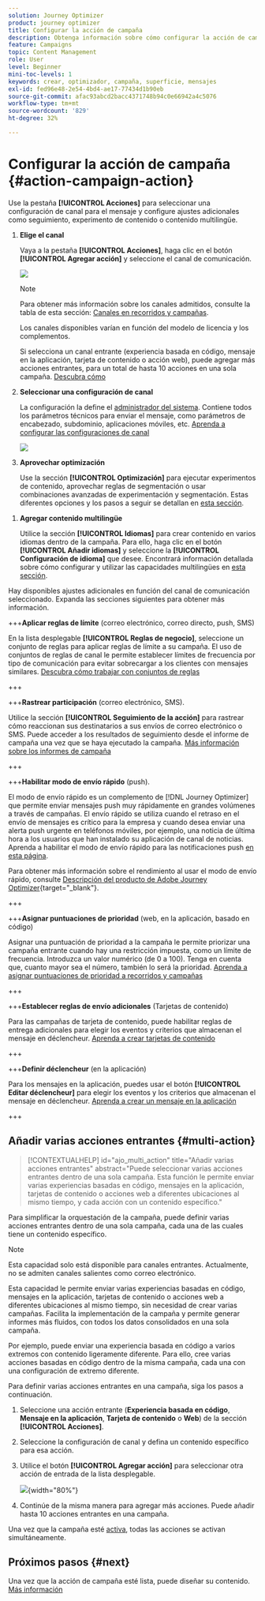 ```yaml
---
solution: Journey Optimizer
product: journey optimizer
title: Configurar la acción de campaña
description: Obtenga información sobre cómo configurar la acción de campaña.
feature: Campaigns
topic: Content Management
role: User
level: Beginner
mini-toc-levels: 1
keywords: crear, optimizador, campaña, superficie, mensajes
exl-id: fed96e48-2e54-4bd4-ae17-77434d1b90eb
source-git-commit: afac93abcd2bacc4371748b94c0e66942a4c5076
workflow-type: tm+mt
source-wordcount: '829'
ht-degree: 32%

---
```


# Configurar la acción de campaña {#action-campaign-action}

Use la pestaña **[!UICONTROL Acciones]** para seleccionar una configuración de canal para el mensaje y configure ajustes adicionales como seguimiento, experimento de contenido o contenido multilingüe.

1. **Elige el canal**

   Vaya a la pestaña **[!UICONTROL Acciones]**, haga clic en el botón **[!UICONTROL Agregar acción]** y seleccione el canal de comunicación.

   ![](assets/create-campaign-add-action.png)

   >[!NOTE]
   >
   >Para obtener más información sobre los canales admitidos, consulte la tabla de esta sección: [Canales en recorridos y campañas](../channels/gs-channels.md#channels).
   >
   >Los canales disponibles varían en función del modelo de licencia y los complementos.

   Si selecciona un canal entrante (experiencia basada en código, mensaje en la aplicación, tarjeta de contenido o acción web), puede agregar más acciones entrantes, para un total de hasta 10 acciones en una sola campaña. [Descubra cómo](#multi-action)

1. **Seleccionar una configuración de canal**

   La configuración la define el [administrador del sistema](../start/path/administrator.md). Contiene todos los parámetros técnicos para enviar el mensaje, como parámetros de encabezado, subdominio, aplicaciones móviles, etc. [Aprenda a configurar las configuraciones de canal](../configuration/channel-surfaces.md)

   ![](assets/create-campaign-action.png)

1. **Aprovechar optimización**

   Use la sección **[!UICONTROL Optimización]** para ejecutar experimentos de contenido, aprovechar reglas de segmentación o usar combinaciones avanzadas de experimentación y segmentación. Estas diferentes opciones y los pasos a seguir se detallan en [esta sección](campaigns-message-optimization.md).
<!--
1. **Create a content experiment**

    Use the **[!UICONTROL Content experiment]** section to define multiple delivery treatments in order to measure which one performs best for your target audience. Click the **[!UICONTROL Create experiment]** button then follow the steps detailed in this section: [Create a content experiment](../content-management/content-experiment.md).-->

1. **Agregar contenido multilingüe**

   Utilice la sección **[!UICONTROL Idiomas]** para crear contenido en varios idiomas dentro de la campaña. Para ello, haga clic en el botón **[!UICONTROL Añadir idiomas]** y seleccione la **[!UICONTROL Configuración de idioma]** que desee. Encontrará información detallada sobre cómo configurar y utilizar las capacidades multilingües en [esta sección](../content-management/multilingual-gs.md).

Hay disponibles ajustes adicionales en función del canal de comunicación seleccionado. Expanda las secciones siguientes para obtener más información.

+++**Aplicar reglas de límite** (correo electrónico, correo directo, push, SMS)

En la lista desplegable **[!UICONTROL Reglas de negocio]**, seleccione un conjunto de reglas para aplicar reglas de límite a su campaña. El uso de conjuntos de reglas de canal le permite establecer límites de frecuencia por tipo de comunicación para evitar sobrecargar a los clientes con mensajes similares. [Descubra cómo trabajar con conjuntos de reglas](../conflict-prioritization/rule-sets.md)

+++

+++**Rastrear participación** (correo electrónico, SMS).

Utilice la sección **[!UICONTROL Seguimiento de la acción]** para rastrear cómo reaccionan sus destinatarios a sus envíos de correo electrónico o SMS. Puede acceder a los resultados de seguimiento desde el informe de campaña una vez que se haya ejecutado la campaña. [Más información sobre los informes de campaña](../reports/campaign-global-report-cja.md)

+++

+++**Habilitar modo de envío rápido** (push).

El modo de envío rápido es un complemento de [!DNL Journey Optimizer] que permite enviar mensajes push muy rápidamente en grandes volúmenes a través de campañas. El envío rápido se utiliza cuando el retraso en el envío de mensajes es crítico para la empresa y cuando desea enviar una alerta push urgente en teléfonos móviles, por ejemplo, una noticia de última hora a los usuarios que han instalado su aplicación de canal de noticias. Aprenda a habilitar el modo de envío rápido para las notificaciones push [en esta página](../push/create-push.md#rapid-delivery).

Para obtener más información sobre el rendimiento al usar el modo de envío rápido, consulte [Descripción del producto de Adobe Journey Optimizer](https://helpx.adobe.com/es/legal/product-descriptions/adobe-journey-optimizer.html){target="_blank"}.

+++

+++**Asignar puntuaciones de prioridad** (web, en la aplicación, basado en código)

Asignar una puntuación de prioridad a la campaña le permite priorizar una campaña entrante cuando hay una restricción impuesta, como un límite de frecuencia. Introduzca un valor numérico (de 0 a 100). Tenga en cuenta que, cuanto mayor sea el número, también lo será la prioridad. [Aprenda a asignar puntuaciones de prioridad a recorridos y campañas](../conflict-prioritization/priority-scores.md)

+++

+++**Establecer reglas de envío adicionales** (Tarjetas de contenido)

Para las campañas de tarjeta de contenido, puede habilitar reglas de entrega adicionales para elegir los eventos y criterios que almacenan el mensaje en déclencheur. [Aprenda a crear tarjetas de contenido](../content-card/create-content-card.md)

+++

+++**Definir déclencheur** (en la aplicación)

Para los mensajes en la aplicación, puedes usar el botón **[!UICONTROL Editar déclencheur]** para elegir los eventos y los criterios que almacenan el mensaje en déclencheur. [Aprenda a crear un mensaje en la aplicación](../in-app/create-in-app.md)

+++

## Añadir varias acciones entrantes {#multi-action}

>[!CONTEXTUALHELP]
>id="ajo_multi_action"
>title="Añadir varias acciones entrantes"
>abstract="Puede seleccionar varias acciones entrantes dentro de una sola campaña. Esta función le permite enviar varias experiencias basadas en código, mensajes en la aplicación, tarjetas de contenido o acciones web a diferentes ubicaciones al mismo tiempo, y cada acción con un contenido específico."

Para simplificar la orquestación de la campaña, puede definir varias acciones entrantes dentro de una sola campaña, cada una de las cuales tiene un contenido específico.

>[!NOTE]
>
>Esta capacidad solo está disponible para canales entrantes. Actualmente, no se admiten canales salientes como correo electrónico.

Esta capacidad le permite enviar varias experiencias basadas en código, mensajes en la aplicación, tarjetas de contenido o acciones web a diferentes ubicaciones al mismo tiempo, sin necesidad de crear varias campañas. Facilita la implementación de la campaña y permite generar informes más fluidos, con todos los datos consolidados en una sola campaña.

Por ejemplo, puede enviar una experiencia basada en código a varios extremos con contenido ligeramente diferente. Para ello, cree varias acciones basadas en código dentro de la misma campaña, cada una con una configuración de extremo diferente.

Para definir varias acciones entrantes en una campaña, siga los pasos a continuación.

1. Seleccione una acción entrante (**Experiencia basada en código**, **Mensaje en la aplicación**, **Tarjeta de contenido** o **Web**) de la sección **[!UICONTROL Acciones]**.

1. Seleccione la configuración de canal y defina un contenido específico para esa acción.

1. Utilice el botón **[!UICONTROL Agregar acción]** para seleccionar otra acción de entrada de la lista desplegable.

   ![](assets/create-campaign-multi-action.png){width="80%"}

1. Continúe de la misma manera para agregar más acciones. Puede añadir hasta 10 acciones entrantes en una campaña.

Una vez que la campaña esté [activa](review-activate-campaign.md), todas las acciones se activan simultáneamente.

## Próximos pasos {#next}

Una vez que la acción de campaña esté lista, puede diseñar su contenido. [Más información](campaign-content.md)
